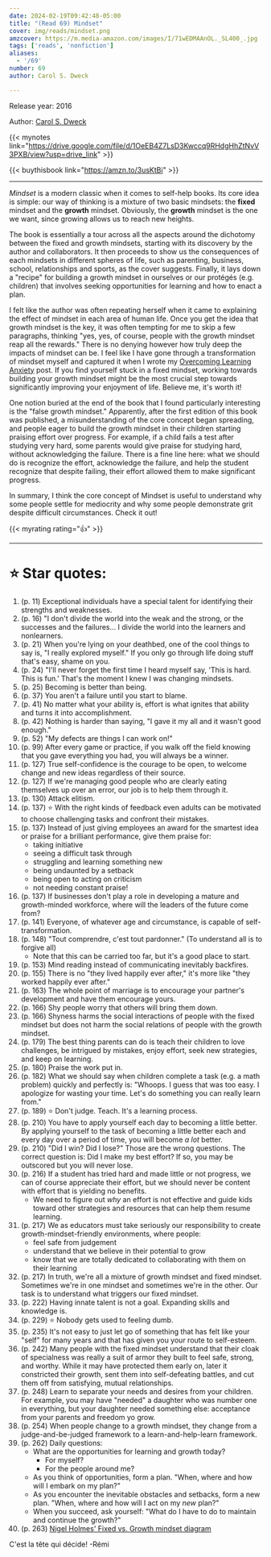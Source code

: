 ```yaml
---
date: 2024-02-19T09:42:48-05:00
title: "(Read 69) Mindset"
cover: img/reads/mindset.png
amzcover: https://m.media-amazon.com/images/I/71wEDMAAnOL._SL400_.jpg
tags: ['reads', 'nonfiction']
aliases:
  - '/69'
number: 69
author: Carol S. Dweck

---
```


Release year: 2016

Author: [Carol S. Dweck](https://profiles.stanford.edu/carol-dweck)

{{< mynotes link="https://drive.google.com/file/d/1OeEB4Z7LsD3Kwccq9RHdgHhZtNvV3PXB/view?usp=drive_link" >}}

{{< buythisbook link="https://amzn.to/3usKtBi" >}}

---

*Mindset* is a modern classic when it comes to self-help books. Its core
idea is simple: our way of thinking is a mixture of two basic mindsets:
the **fixed** mindset and the **growth** mindset. Obviously, the
**growth** mindset is the one we want, since growing allows us to reach
new heights.

The book is essentially a tour across all the aspects around the
dichotomy between the fixed and growth mindsets, starting with its
discovery by the author and collaborators. It then proceeds to show us
the consequences of each mindsets in different spheres of life, such as
parenting, business, school, relationships and sports, as the cover
suggests. Finally, it lays down a "recipe" for building a growth mindset
in ourselves or our protégés (e.g. children) that involves seeking
opportunities for learning and how to enact a plan.

I felt like the author was often repeating herself when it came to
explaining the effect of mindset in each area of human life. Once you
get the idea that growth mindset is the key, it was often tempting for
me to skip a few paragraphs, thinking "yes, yes, of course, people with
the growth mindset reap all the rewards." There is no denying however
how truly deep the impacts of mindset can be. I feel like I have gone
through a transformation of mindset myself and captured it when I wrote my [Overcoming
Learning Anxiety](/posts/2022/08/overcoming-learning-anxiety/) post. If
you find yourself stuck in a fixed mindset, working towards building
your growth mindset might be the most crucial step towards significantly
improving your enjoyment of life. Believe me, it's worth it!

One notion buried at the end of the book that I found particularly
interesting is the "false growth mindset." Apparently, after the first
edition of this book was published, a misunderstanding of the core
concept began spreading, and people eager to build the growth mindset in
their children starting praising effort over progress. For example, if a
child fails a test after studying very hard, some parents would give
praise for studying hard, without acknowledging the failure. There is a
fine line here: what we should do is recognize the effort, acknowledge
the failure, and help the student recognize that despite failing, their
effort allowed them to make significant progress.

In summary, I think the core concept of Mindset is useful to understand
why some people settle for mediocrity and why some people demonstrate
grit despite difficult circumstances. Check it out!

{{< myrating rating="👍" >}}

---

# :star: Star quotes:

1. (p. 11) Exceptional individuals have a special talent for identifying
   their strengths and weaknesses.
1. (p. 16) "I don't divide the world into the weak and the strong, or
   the successes and the failures... I divide the world into the
   learners and nonlearners.
1. (p. 21) When you're lying on your deathbed, one of the cool things to
   say is, "I really explored myself." If you only go through life doing
   stuff that's easy, shame on you.
1. (p. 24) "I'll never forget the first time I heard myself say, 'This
   is hard. This is fun.' That's the moment I knew I was changing
   mindsets.
1. (p. 25) Becoming is better than being.
1. (p. 37) You aren't a failure until you start to blame.
1. (p. 41) No matter what your ability is, effort is what ignites that
   ability and turns it into accomplishment.
1. (p. 42) Nothing is harder than saying, "I gave it my all and it
   wasn't good enough."
1. (p. 52) "My defects are things I can work on!"
1. (p. 99) After every game or practice, if you walk off the field
   knowing that you gave everything you had, you will always be a
   winner.
1. (p. 127) True self-confidence is the courage to be open, to welcome
   change and new ideas regardless of their source.
1. (p. 127) If we're managing good people who are clearly eating
   themselves up over an error, our job is to help them through it.
1. (p. 130) Attack elitism.
1. (p. 137) :star: With the right kinds of feedback even adults can be
   motivated to choose challenging tasks and confront their mistakes.
1. (p. 137) Instead of just giving employees an award for the smartest
   idea or praise for a brilliant performance, give them praise for:
    - taking initiative
    - seeing a difficult task through
    - struggling and learning something new
    - being undaunted by a setback
    - being open to acting on criticism
    - not needing constant praise!
1. (p. 137) If businesses don't play a role in developing a mature and
   growth-minded workforce, where will the leaders of the future come
   from?
1. (p. 141) Everyone, of whatever age and circumstance, is capable of
   self-transformation.
1. (p. 148) "Tout comprendre, c'est tout pardonner." (To understand all
   is to forgive all)
    - Note that this can be carried too far, but it's a good place to
      start.
1. (p. 153) Mind reading instead of communicating inevitably backfires.
1. (p. 155) There is no "they lived happily ever after," it's more like
   "they worked happily ever after."
1. (p. 163) The whole point of marriage is to encourage your partner's
   development and have them encourage yours.
1. (p. 166) Shy people worry that others will bring them down.
1. (p. 166) Shyness harms the social interactions of people with the
   fixed mindset but does not harm the social relations of people with
   the growth mindset.
1. (p. 179) The best thing parents can do is teach their children to
   love challenges, be intrigued by mistakes, enjoy effort, seek new
   strategies, and keep on learning.
1. (p. 180) Praise the work put in.
1. (p. 182) What we should say when children complete a task (e.g. a
   math problem) quickly and perfectly is: "Whoops. I guess that was too
   easy. I apologize for wasting your time. Let's do something you can
   really learn from."
1. (p. 189) :star: Don't judge. Teach. It's a learning process.
1. (p. 210) You have to apply yourself each day to becoming a little
   better. By applying yourself to the task of becoming a little better
   each and every day over a period of time, you will become *a lot*
   better.
1. (p. 210) "Did I win? Did I lose?" Those are the wrong questions. The
   correct question is: Did I make my best effort? If so, you may be
   outscored but you will never lose.
1. (p. 216) If a student has tried hard and made little or not progress,
   we can of course appreciate their effort, but we should never be
   content with effort that is yielding no benefits.
    - We need to figure out *why* an effort is not effective and guide
      kids toward other strategies and resources that can help them
      resume learning.
1. (p. 217) We as educators must take seriously our responsibility to
   create growth-mindset-friendly environments, where people:
    - feel safe from judgement
    - understand that we believe in their potential to grow
    - know that we are totally dedicated to collaborating with them on
      their learning
1. (p. 217) In truth, we're all a mixture of growth mindset and fixed
   mindset. Sometimes we're in one mindset and sometimes we're in the
   other. Our task is to understand what triggers our fixed mindset.
1. (p. 222) Having innate talent is not a goal. Expanding skills and
   knowledge is.
1. (p. 229) :star: Nobody gets used to feeling dumb.
1. (p. 235) It's not easy to just let go of something that has felt like
   your "self" for many years and that has given you your route to
   self-esteem.
1. (p. 242) Many people with the fixed mindset understand that their
   cloak of specialness was really a suit of armor they built to feel
   safe, strong, and worthy. While it may have protected them early on,
   later it constricted their growth, sent them into self-defeating
   battles, and cut them off from satisfying, mutual relationships.
1. (p. 248) Learn to separate your needs and desires from your children.
   For example, you may have "needed" a daughter who was number one in
   everything, but your daughter needed something else: acceptance from
   your parents and freedom yo grow.
1. (p. 254) When people change to a growth mindset, they change from a
   judge-and-be-judged framework to a learn-and-help-learn framework.
1. (p. 262) Daily questions:
    - What are the opportunities for learning and growth today?
        - For myself?
        - For the people around me?
    - As you think of opportunities, form a plan. "When, where and how
      will I embark on my plan?"
    - As you encounter the inevitable obstacles and setbacks, form a new
      plan. "When, where and how will I act on my *new* plan?"
    - When you succeed, ask yourself: "What do I have to do to maintain
      and continue the growth?"
1. (p. 263) [Nigel Holmes\' Fixed vs. Growth mindset
   diagram](/mindset-diagram.pdf)

C'est la tête qui décide! -Rémi
